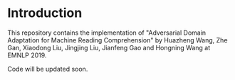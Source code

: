 # Introduction

This repository contains the implementation of "Adversarial Domain Adaptation for Machine Reading Comprehension" by Huazheng Wang, Zhe Gan, Xiaodong Liu, Jingjing Liu, Jianfeng Gao and Hongning Wang at EMNLP 2019.

Code will be updated soon.
